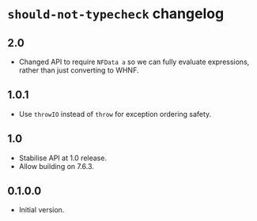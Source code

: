 # `should-not-typecheck` changelog

## 2.0
* Changed API to require `NFData a` so we can fully evaluate expressions, rather than just converting to WHNF.

## 1.0.1
* Use `throwIO` instead of `throw` for exception ordering safety.

## 1.0
* Stabilise API at 1.0 release.
* Allow building on 7.6.3.

## 0.1.0.0
* Initial version.
